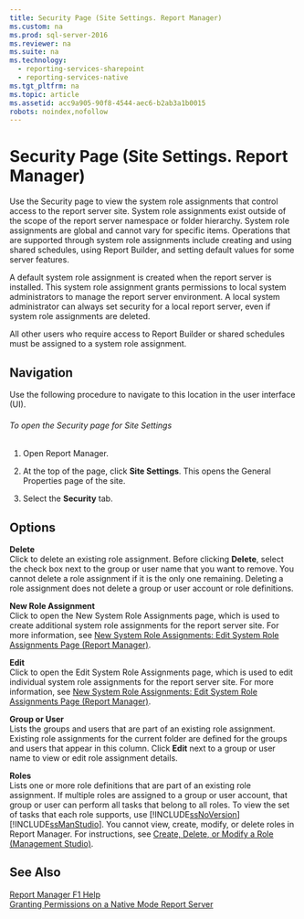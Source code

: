 ```yaml
---
title: Security Page (Site Settings. Report Manager)
ms.custom: na
ms.prod: sql-server-2016
ms.reviewer: na
ms.suite: na
ms.technology: 
  - reporting-services-sharepoint
  - reporting-services-native
ms.tgt_pltfrm: na
ms.topic: article
ms.assetid: acc9a905-90f8-4544-aec6-b2ab3a1b0015
robots: noindex,nofollow
---
```

# Security Page (Site Settings. Report Manager)
  Use the Security page to view the system role assignments that control access to the report server site. System role assignments exist outside of the scope of the report server namespace or folder hierarchy. System role assignments are global and cannot vary for specific items. Operations that are supported through system role assignments include creating and using shared schedules, using Report Builder, and setting default values for some server features.  
  
 A default system role assignment is created when the report server is installed. This system role assignment grants permissions to local system administrators to manage the report server environment. A local system administrator can always set security for a local report server, even if system role assignments are deleted.  
  
 All other users who require access to Report Builder or shared schedules must be assigned to a system role assignment.  
  
## Navigation  
 Use the following procedure to navigate to this location in the user interface \(UI\).  
  
###### To open the Security page for Site Settings  
  
1.  Open Report Manager.  
  
2.  At the top of the page, click **Site Settings**. This opens the General Properties page of the site.  
  
3.  Select the **Security** tab.  
  
## Options  
 **Delete**  
 Click to delete an existing role assignment. Before clicking **Delete**, select the check box next to the group or user name that you want to remove. You cannot delete a role assignment if it is the only one remaining. Deleting a role assignment does not delete a group or user account or role definitions.  
  
 **New Role Assignment**  
 Click to open the New System Role Assignments page, which is used to create additional system role assignments for the report server site. For more information, see [New System Role Assignments: Edit System Role Assignments Page &#40;Report Manager&#41;](../Topic/New%20System%20Role%20Assignments:%20Edit%20System%20Role%20Assignments%20Page%20\(Report%20Manager\).md).  
  
 **Edit**  
 Click to open the Edit System Role Assignments page, which is used to edit individual system role assignments for the report server site. For more information, see [New System Role Assignments: Edit System Role Assignments Page &#40;Report Manager&#41;](../Topic/New%20System%20Role%20Assignments:%20Edit%20System%20Role%20Assignments%20Page%20\(Report%20Manager\).md).  
  
 **Group or User**  
 Lists the groups and users that are part of an existing role assignment. Existing role assignments for the current folder are defined for the groups and users that appear in this column. Click **Edit** next to a group or user name to view or edit role assignment details.  
  
 **Roles**  
 Lists one or more role definitions that are part of an existing role assignment. If multiple roles are assigned to a group or user account, that group or user can perform all tasks that belong to all roles. To view the set of tasks that each role supports, use [!INCLUDE[ssNoVersion](../../Token/Other/ssNoVersion_md.md)] [!INCLUDE[ssManStudio](../../Token/Other/ssManStudio_md.md)]. You cannot view, create, modify, or delete roles in Report Manager. For instructions, see [Create, Delete, or Modify a Role &#40;Management Studio&#41;](../../Topics/TopicNameContainA/Create,-Delete,-or-Modify-a-Role--Management-Studio-.md).  
  
## See Also  
 [Report Manager F1 Help](../../Topics/TopicNameNotContainA/Report-Manager-F1-Help.md)   
 [Granting Permissions on a Native Mode Report Server](../../Topics/TopicNameContainA/Granting-Permissions-on-a-Native-Mode-Report-Server.md)  
  
  